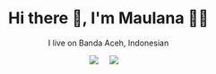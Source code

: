 <h1 align='center'> Hi there 👋, I'm Maulana  👨‍💻 </h1>

<p align='center'>
  I live on Banda Aceh, Indonesian
</p>

<p align='center'>
  <a href="https://www.linkedin.com/in/maulana-hizbullah-4779b8ab/"><img src="https://img.shields.io/badge/linkedin-%230077B5.svg?&style=for-the-badge&logo=linkedin&logoColor=white" /></a>&nbsp;&nbsp;&nbsp;&nbsp;
  <a href="mailto:hizbullahmaulana1@gmail.com?subject=Holla%20Maulana"><img src="https://img.shields.io/badge/gmail-%23D14836.svg?&style=for-the-badge&logo=gmail&logoColor=white" /></a>&nbsp;&nbsp;&nbsp;&nbsp;
</p>
